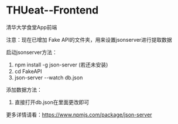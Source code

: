 # THUeat--Frontend
清华大学食堂App前端

注意：现在已增加 Fake API的文件夹，用来设置jsonserver进行提取数据

启动jsonserver方法：
1. npm install -g json-server (若还未安装)
2. cd FakeAPI
3. json-server --watch db.json

添加数据方法：
1. 直接打开db.json在里面更改即可

更多详情请看：https://www.npmjs.com/package/json-server

